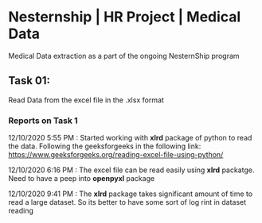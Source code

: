 # Nesternship | HR Project | Medical Data


Medical Data extraction as a part of the ongoing NesternShip program

## Task 01:
Read Data from the excel file in the .xlsx format

### Reports on Task 1

12/10/2020 5:55 PM : Started working with **xlrd** package of python to read the data. Following the geeksforgeeks in the following link: https://www.geeksforgeeks.org/reading-excel-file-using-python/

12/10/2020 6:16 PM : The excel file can be read easily using **xlrd** packatge. Need to have a peep into **openpyxl** package

12/10/2020 9:41 PM : The **xlrd** package takes significant amount of time to read a large dataset. So its better to have some sort of log rint in dataset reading 